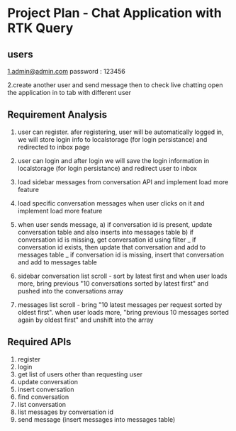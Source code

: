 # Project Plan - Chat Application with RTK Query

## users

1.admin@admin.com
password : 123456

2.create another user and send message then to check live chatting open the application in to tab with different user

## Requirement Analysis

1. user can register. afer registering, user will be automatically logged in, we will store login info to localstorage (for login persistance) and redirected to inbox page

2. user can login and after login we will save the login information in localstorage (for login persistance) and redirect user to inbox

3. load sidebar messages from conversation API and implement load more feature

4. load specific conversation messages when user clicks on it and implement load more feature

5. when user sends message,
   a) if conversation id is present, update conversation table and also inserts into messages table
   b) if conversation id is missing, get conversation id using filter
   _ if conversation id exists, then update that conversation and add to messages table
   _ if conversation id is missing, insert that conversation and add to messages table

6. sidebar conversation list scroll - sort by latest first and when user loads more, bring previous "10 conversations sorted by latest first" and pushed into the conversations array

7. messages list scroll - bring "10 latest messages per request sorted by oldest first". when user loads more, "bring previous 10 messages sorted again by oldest first" and unshift into the array

## Required APIs

1. register
2. login
3. get list of users other than requesting user
4. update conversation
5. insert conversation
6. find conversation
7. list conversation
8. list messages by conversation id
9. send message (insert messages into messages table)
